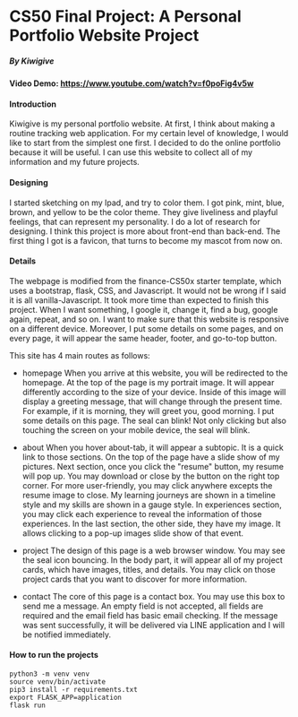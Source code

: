 # CS50 Final Project: A Personal Portfolio Website Project
##### By Kiwigive
#### Video Demo:  https://www.youtube.com/watch?v=f0poFig4v5w
#### Introduction
Kiwigive is my personal portfolio website. At first, I think about making a routine tracking web application. For my certain level of knowledge, I would like to start from the simplest one first. I decided to do the online portfolio because it will be useful. I can use this website to collect all of my information and my future projects.

#### Designing
I started sketching on my Ipad, and try to color them. I got pink, mint, blue, brown, and yellow to be the color theme. They give liveliness and playful feelings, that can represent my personality. I do a lot of research for designing. I think this project is more about front-end than back-end. The first thing I got is a favicon, that turns to become my mascot from now on.

#### Details
The webpage is modified from the finance-CS50x starter template, which uses a bootstrap, flask, CSS, and Javascript. It would not be wrong if I said it is all vanilla-Javascript. It took more time than expected to finish this project. When I want something, I google it, change it, find a bug, google again, repeat, and so on. I want to make sure that this website is responsive on a different device. Moreover, I put some details on some pages, and on every page, it will appear the same header, footer, and go-to-top button.

This site has 4 main routes as follows:
- homepage
When you arrive at this website, you will be redirected to the homepage. At the top of the page is my portrait image. It will appear differently according to the size of your device. Inside of this image will display a greeting message, that will change through the present time. For example, if it is morning, they will greet you, good morning. I put some details on this page. The seal can blink! Not only clicking but also touching the screen on your mobile device, the seal will blink.

- about
When you hover about-tab, it will appear a subtopic. It is a quick link to those sections. On the top of the page have a slide show of my pictures. Next section, once you click the "resume" button, my resume will pop up. You may download or close by the button on the right top corner. For more user-friendly, you may click anywhere excepts the resume image to close. My learning journeys are shown in a timeline style and my skills are shown in a gauge style. In experiences section, you may click each experience to reveal the information of those experiences. In the last section, the other side, they have my image. It allows clicking to a pop-up images slide show of that event.

- project
The design of this page is a web browser window. You may see the seal icon bouncing. In the body part, it will appear all of my project cards, which have images, titles, and details. You may click on those project cards that you want to discover for more information.

- contact
The core of this page is a contact box. You may use this box to send me a message. An empty field is not accepted, all fields are required and the email field has basic email checking. If the message was sent successfully, it will be delivered via LINE application and I will be notified immediately.


#### How to run the projects
```
python3 -m venv venv
source venv/bin/activate
pip3 install -r requirements.txt
export FLASK_APP=application
flask run
```